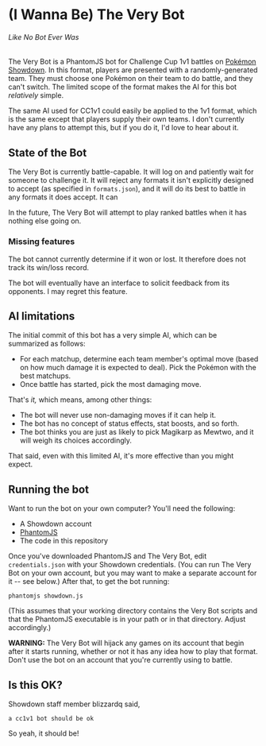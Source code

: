 # (I Wanna Be) The Very Bot

###### Like No Bot Ever Was

The Very Bot is a PhantomJS bot for Challenge Cup 1v1 battles on [Pokémon Showdown](http://www.pokemonshowdown.com). In this format, players are presented with a randomly-generated team. They must choose one Pokémon on their team to do battle, and they can't switch. The limited scope of the format makes the AI for this bot _relatively_ simple.

The same AI used for CC1v1 could easily be applied to the 1v1 format, which is the same except that players supply their own teams. I don't currently have any plans to attempt this, but if you do it, I'd love to hear about it.

## State of the Bot

The Very Bot is currently battle-capable. It will log on and patiently wait for someone to challenge it. It will reject any formats it isn't explicitly designed to accept (as specified in `formats.json`), and it will do its best to battle in any formats it does accept. It can 

In the future, The Very Bot will attempt to play ranked battles when it has nothing else going on.

### Missing features

The bot cannot currently determine if it won or lost. It therefore does not track its win/loss record.

The bot will eventually have an interface to solicit feedback from its opponents. I may regret this feature.

## AI limitations

The initial commit of this bot has a very simple AI, which can be summarized as follows:
* For each matchup, determine each team member's optimal move (based on how much damage it is expected to deal). Pick the Pokémon with the best matchups.
* Once battle has started, pick the most damaging move.

That's _it,_ which means, among other things:
* The bot will never use non-damaging moves if it can help it.
* The bot has no concept of status effects, stat boosts, and so forth.
* The bot thinks you are just as likely to pick Magikarp as Mewtwo, and it will weigh its choices accordingly.

That said, even with this limited AI, it's more effective than you might expect.

## Running the bot

Want to run the bot on your own computer? You'll need the following:
* A Showdown account
* [PhantomJS](http://phantomjs.org)
* The code in this repository

Once you've downloaded PhantomJS and The Very Bot, edit `credentials.json` with your Showdown credentials. (You can run The Very Bot on your own account, but you may want to make a separate account for it -- see below.) After that, to get the bot running:
```
phantomjs showdown.js
```
(This assumes that your working directory contains the Very Bot scripts and that the PhantomJS executable is in your path or in that directory. Adjust accordingly.)

**WARNING:** The Very Bot will hijack any games on its account that begin after it starts running, whether or not it has any idea how to play that format. Don't use the bot on an account that you're currently using to battle.

## Is this OK?

Showdown staff member blizzardq said,
```
a cc1v1 bot should be ok
```
So yeah, it should be!
